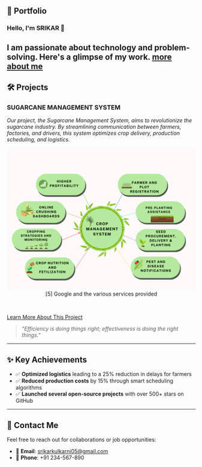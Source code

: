 ## 🌟 Portfolio

### Hello, I'm SRIKAR 👋
I am passionate about technology and problem-solving. Here's a glimpse of my work.
[more about me](aboutme.md)
---

## 🛠️ Projects

### **SUGARCANE MANAGEMENT SYSTEM**  
_Our project, the Sugarcane Management System, aims to revolutionize the sugarcane industry. By streamlining communication between farmers, factories, and drivers, this system optimizes crop delivery, production scheduling, and logistics._  

<p align="center">
  <img src="https://github.com/shri16dev/portfolio.github.io/blob/main/codes/cane-final.png?raw=true" alt="Google Infrastructure Screenshot">
  <br>
  [5] Google and the various services provided
  <br>
</p><br>

[Learn More About This Project](https://example.com)

> _"Efficiency is doing things right; effectiveness is doing the right things."_

---

## ✨ Key Achievements

- ✅ **Optimized logistics** leading to a 25% reduction in delays for farmers
- ✅ **Reduced production costs** by 15% through smart scheduling algorithms
- ✅ **Launched several open-source projects** with over 500+ stars on GitHub

---



## 🎯 Contact Me

Feel free to reach out for collaborations or job opportunities:

- 📧 **Email**: [srikarkulkarni05@gmail.com](mailto:srikarkulkarni05@gmail.com)
- 📱 **Phone**: +91 234-567-890
